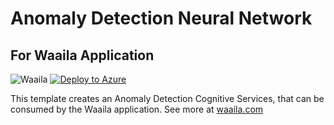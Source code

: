 # Anomaly Detection Neural Network 
## For Waaila Application

![Waaila](https://app.waaila.com/assets/images/login-waaila.svg) [![Deploy to Azure](https://aka.ms/deploytoazurebutton)](https://portal.azure.com/#create/Microsoft.Template/uri/https%3A%2F%2Fraw.githubusercontent.com%2FAzure%2Fazure-quickstart-templates%2Fmaster%2F1-CONTRIBUTION-GUIDE%2Fimages%2Fdeploytoazure.svg%3Fsanitize%3Dtrue%29%5D%28https%3A%2F%2Fraw.githubusercontent.com%2Fcrossmasters%2Fwaaila%2Fmaster%2Fai.arm.json)

This template creates an Anomaly Detection Cognitive Services, that can be consumed by the Waaila application. See more at [waaila.com](https://waaila.com)
